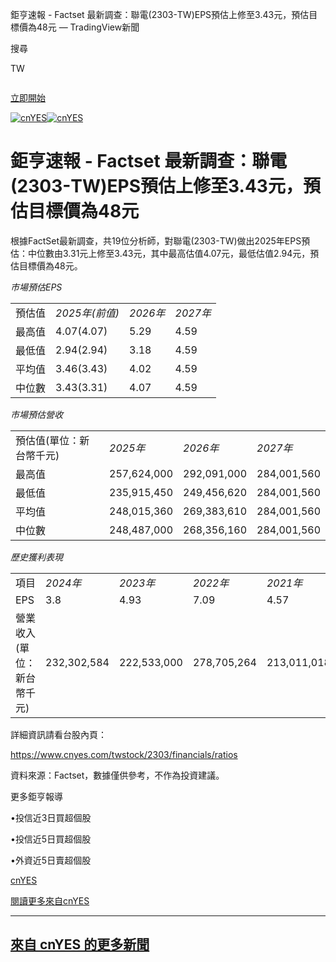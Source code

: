  鉅亨速報 - Factset 最新調查：聯電(2303-TW)EPS預估上修至3.43元，預估目標價為48元 — TradingView新聞





















































































































 



搜尋

TW




![]()

[立即開始](/pricing/?source=header_go_pro_button&feature=start_free_trial)

[![cnYES](https://s3.tradingview.com/news/logo/cnyes--theme-light.svg)![cnYES](https://s3.tradingview.com/news/logo/cnyes--theme-dark.svg)](https://cnyes.com/)

# 鉅亨速報 - Factset 最新調查：聯電(2303-TW)EPS預估上修至3.43元，預估目標價為48元

根據FactSet最新調查，共19位分析師，對聯電(2303-TW)做出2025年EPS預估：中位數由3.31元上修至3.43元，其中最高估值4.07元，最低估值2.94元，預估目標價為48元。

*市場預估EPS*

|  |  |  |  |
| --- | --- | --- | --- |
| 預估值 | *2025年(前值)* | *2026年* | *2027年* |
| 最高值 | 4.07(4.07) | 5.29 | 4.59 |
| 最低值 | 2.94(2.94) | 3.18 | 4.59 |
| 平均值 | 3.46(3.43) | 4.02 | 4.59 |
| 中位數 | 3.43(3.31) | 4.07 | 4.59 |

*市場預估營收*

|  |  |  |  |
| --- | --- | --- | --- |
| 預估值(單位：新台幣千元) | *2025年* | *2026年* | *2027年* |
| 最高值 | 257,624,000 | 292,091,000 | 284,001,560 |
| 最低值 | 235,915,450 | 249,456,620 | 284,001,560 |
| 平均值 | 248,015,360 | 269,383,610 | 284,001,560 |
| 中位數 | 248,487,000 | 268,356,160 | 284,001,560 |

*歷史獲利表現*

|  |  |  |  |  |
| --- | --- | --- | --- | --- |
| 項目 | *2024年* | *2023年* | *2022年* | *2021年* |
| EPS | 3.8 | 4.93 | 7.09 | 4.57 |
| 營業收入(單位：新台幣千元) | 232,302,584 | 222,533,000 | 278,705,264 | 213,011,018 |

詳細資訊請看台股內頁：

https://www.cnyes.com/twstock/2303/financials/ratios

資料來源：Factset，數據僅供參考，不作為投資建議。

更多鉅亨報導

•投信近3日買超個股

•投信近5日買超個股

•外資近5日賣超個股

[cnYES](/news/providers/cnyes)

[閱讀更多來自cnYES](https://cnyes.com/)

---

## [來自 cnYES 的更多新聞](/news-flow/?provider=cnyes)